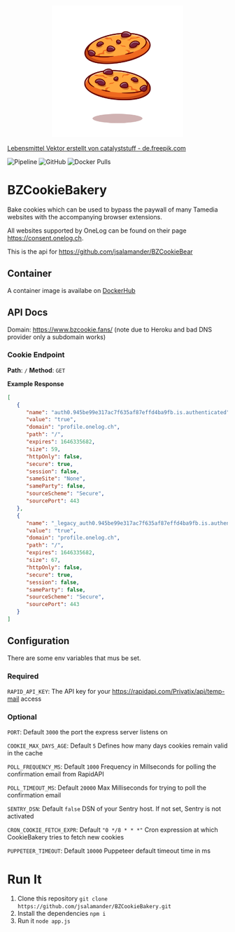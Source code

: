 <p align="center" >
  <img height="300rem" src="https://raw.githubusercontent.com/jsalamander/BZCookieBakery/main/assets/cookies.png" alt="Cookies"/>
</p>
<a href='https://de.freepik.com/fotos-vektoren-kostenlos/lebensmittel'>Lebensmittel Vektor erstellt von catalyststuff - de.freepik.com</a>


![Pipeline](https://github.com/jsalamander/BZCookieBakery/actions/workflows/release.yml/badge.svg)
![GitHub](https://img.shields.io/github/license/jsalamander/BZCookieBakery)
![Docker Pulls](https://img.shields.io/docker/pulls/jfriedli/bz-cookie-bakery)

# BZCookieBakery
Bake cookies which can be used to bypass the paywall of many Tamedia websites with the accompanying browser extensions.

All websites supported by OneLog can be found on their page https://consent.onelog.ch.

This is the api for https://github.com/jsalamander/BZCookieBear

## Container

A container image is availabe on [DockerHub](https://hub.docker.com/r/jfriedli/bz-cookie-bakery/tags?page=1&ordering=last_updated)

## API Docs

Domain: https://www.bzcookie.fans/ (note due to Heroku and bad DNS provider only a subdomain works)

### Cookie Endpoint
**Path**: `/`
**Method**: `GET` 

**Example Response**
```json
[
   {
      "name": "auth0.945be99e317ac7f635af87effd4ba9fb.is.authenticated",
      "value": "true",
      "domain": "profile.onelog.ch",
      "path": "/",
      "expires": 1646335682,
      "size": 59,
      "httpOnly": false,
      "secure": true,
      "session": false,
      "sameSite": "None",
      "sameParty": false,
      "sourceScheme": "Secure",
      "sourcePort": 443
   },
   {
      "name": "_legacy_auth0.945be99e317ac7f635af87effd4ba9fb.is.authenticated",
      "value": "true",
      "domain": "profile.onelog.ch",
      "path": "/",
      "expires": 1646335682,
      "size": 67,
      "httpOnly": false,
      "secure": true,
      "session": false,
      "sameParty": false,
      "sourceScheme": "Secure",
      "sourcePort": 443
   }
]
```

## Configuration

There are some env variables that mus be set.

### Required

`RAPID_API_KEY`: The API key for your https://rapidapi.com/Privatix/api/temp-mail access

### Optional

`PORT`: Default `3000` the port the express server listens on

`COOKIE_MAX_DAYS_AGE`: Default `5` Defines how many days cookies remain valid in the cache

`POLL_FREQUENCY_MS`: Default `1000` Frequency in Millseconds for polling the confirmation email from RapidAPI

`POLL_TIMEOUT_MS`: Default `20000` Max Milliseconds for trying to poll the confirmation email

`SENTRY_DSN`: Default `false` DSN of your Sentry host. If not set, Sentry is not activated

`CRON_COOKIE_FETCH_EXPR`: Default `"0 */8 * * *"` Cron expression at which CookieBakery tries to fetch new cookies

`PUPPETEER_TIMEOUT`: Default `10000` Puppeteer default timeout time in ms
# Run It

1. Clone this repository `git clone https://github.com/jsalamander/BZCookieBakery.git`
2. Install the dependencies `npm i`
3. Run it `node app.js`
